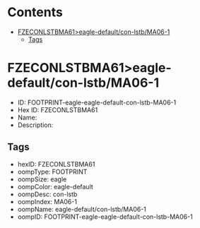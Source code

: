 



Contents
========

* [FZECONLSTBMA61>eagle-default/con-lstb/MA06-1](#fzeconlstbma61eagle-defaultcon-lstbma06-1)
	* [Tags](#tags)

# FZECONLSTBMA61>eagle-default/con-lstb/MA06-1

- ID: FOOTPRINT-eagle-eagle-default-con-lstb-MA06-1
- Hex ID: FZECONLSTBMA61
- Name: 
- Description: 

## Tags

- hexID: FZECONLSTBMA61
- oompType: FOOTPRINT
- oompSize: eagle
- oompColor: eagle-default
- oompDesc: con-lstb
- oompIndex: MA06-1
- oompName: eagle-default/con-lstb/MA06-1
- oompID: FOOTPRINT-eagle-eagle-default-con-lstb-MA06-1
